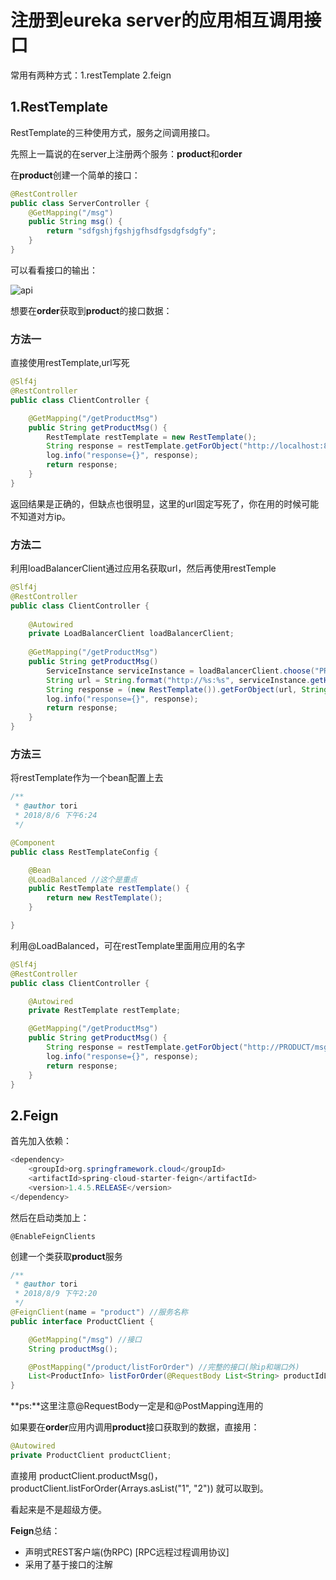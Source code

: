 # 注册到eureka server的应用相互调用接口

常用有两种方式：1.restTemplate 2.feign

## 1.RestTemplate
RestTemplate的三种使用方式，服务之间调用接口。

先照上一篇说的在server上注册两个服务：**product**和**order**

在**product**创建一个简单的接口：

```java
@RestController
public class ServerController {
    @GetMapping("/msg")
    public String msg() {
        return "sdfgshjfgshjgfhsdfgsdgfsdgfy";
    }
}
```

可以看看接口的输出：

![api](https://img-blog.csdn.net/20180904111219279?watermark/2/text/aHR0cHM6Ly9ibG9nLmNzZG4ubmV0L3FxXzMzMjM1MDU5/font/5a6L5L2T/fontsize/400/fill/I0JBQkFCMA==/dissolve/70)

想要在**order**获取到**product**的接口数据：

### 方法一

直接使用restTemplate,url写死

```java
@Slf4j
@RestController
public class ClientController {

    @GetMapping("/getProductMsg")
    public String getProductMsg() {
        RestTemplate restTemplate = new RestTemplate();
        String response = restTemplate.getForObject("http://localhost:8084/msg", String.class);
        log.info("response={}", response);
        return response;
    }
}
```

返回结果是正确的，但缺点也很明显，这里的url固定写死了，你在用的时候可能不知道对方ip。

### 方法二

利用loadBalancerClient通过应用名获取url，然后再使用restTemple

```java
@Slf4j
@RestController
public class ClientController {
    
    @Autowired
    private LoadBalancerClient loadBalancerClient;
    
    @GetMapping("/getProductMsg")
    public String getProductMsg() 
        ServiceInstance serviceInstance = loadBalancerClient.choose("PRODUCT");
        String url = String.format("http://%s:%s", serviceInstance.getHost(), serviceInstance.getPort()) + "/msg";
        String response = (new RestTemplate()).getForObject(url, String.class);
        log.info("response={}", response);
        return response;
    }
}
```

### 方法三

将restTemplate作为一个bean配置上去

```java
/**
 * @author tori
 * 2018/8/6 下午6:24
 */

@Component
public class RestTemplateConfig {

    @Bean
    @LoadBalanced //这个是重点
    public RestTemplate restTemplate() {
        return new RestTemplate();
    }

}
```
利用@LoadBalanced，可在restTemplate里面用应用的名字

```java
@Slf4j
@RestController
public class ClientController {

    @Autowired
    private RestTemplate restTemplate;

    @GetMapping("/getProductMsg")
    public String getProductMsg() {
        String response = restTemplate.getForObject("http://PRODUCT/msg", String.class);
        log.info("response={}", response);
        return response;
    }
}
```
## 2.Feign

首先加入依赖：

```java
<dependency>
    <groupId>org.springframework.cloud</groupId>
    <artifactId>spring-cloud-starter-feign</artifactId>
    <version>1.4.5.RELEASE</version>
</dependency>
```

然后在启动类加上：

```@EnableFeignClients```

创建一个类获取**product**服务

```java
/**
 * @author tori
 * 2018/8/9 下午2:20
 */
@FeignClient(name = "product") //服务名称
public interface ProductClient {

    @GetMapping("/msg") //接口
    String productMsg();

    @PostMapping("/product/listForOrder") //完整的接口(除ip和端口外)
    List<ProductInfo> listForOrder(@RequestBody List<String> productIdList);
}
```
**ps:**这里注意@RequestBody一定是和@PostMapping连用的

如果要在**order**应用内调用**product**接口获取到的数据，直接用：

```java
@Autowired
private ProductClient productClient;
```


直接用
productClient.productMsg()，productClient.listForOrder(Arrays.asList("1", "2"))
就可以取到。

看起来是不是超级方便。

**Feign**总结：

+ 声明式REST客户端(伪RPC)   [RPC远程过程调用协议]
+ 采用了基于接口的注解




